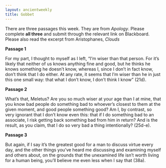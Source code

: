 ```yaml
---
layout: ancientweekly
title: Gobbet 
---
```

There are three passages this week. They are from *Apology*. Please complete **all three** and submit through the relevant link on Blackboard. Please also read the excerpt from Aristophanes, *Clouds*

**Passage 1**

For my part, I thought to myself as I left, “I’m wiser than that person. For it’s likely that neither of us knows anything fine and good, but he thinks he knows something he doesn’t know, whereas I, since I don’t in fact know, don’t think that I do either. At any rate, it seems that I’m wiser than he in just this one small way: that what I don’t know, I don’t think I know” (21d).

**Passage 2**

What’s that, Meletus? Are you so much wiser at your age than I at mine, that you know bad people do something bad to whoever’s closest to them at the given moment, and good people something good? Am I, by contrast, so very ignorant that I don’t know even this: that if I do something bad to an associate, I risk getting back something bad from him in return? And is the result, as you claim, that I do so very bad a thing intentionally? (25d-e).

**Passage 3**

But again, if I say it’s the greatest good for a man to discuss virtue every day, and the other things you’ve heard me discussing and examining myself and others about, on the grounds that the unexamined life isn’t worth living for a human being, you’ll believe me even less when I say that (38a).



